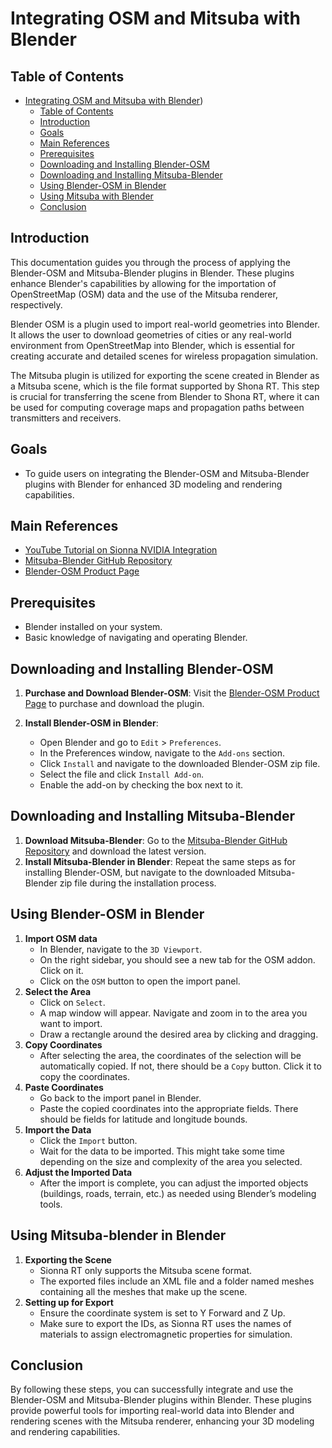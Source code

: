 # Integrating OSM and Mitsuba with Blender

## Table of Contents
- [Integrating OSM and Mitsuba with Blender](#integrating-osm-and-mitsuba-with-blender))
  - [Table of Contents](#table-of-contents)
  - [Introduction](#introduction)
  - [Goals](#goals)
  - [Main References](#main-references)
  - [Prerequisites](#prerequisites)
  - [Downloading and Installing Blender-OSM](#downloading-and-installing-blender-osm)
  - [Downloading and Installing Mitsuba-Blender](#downloading-and-installing-mitsuba-blender)
  - [Using Blender-OSM in Blender](#using-blender-osm-in-blender)
  - [Using Mitsuba with Blender](#using-mitsuba-blender-in-blender)
  - [Conclusion](#conclusion)

## Introduction
This documentation guides you through the process of applying the Blender-OSM and Mitsuba-Blender plugins in Blender. These plugins enhance Blender's capabilities by allowing for the importation of OpenStreetMap (OSM) data and the use of the Mitsuba renderer, respectively.

Blender OSM is a plugin used to import real-world geometries into Blender. It allows the user to download geometries of cities or any real-world environment from OpenStreetMap into Blender, which is essential for creating accurate and detailed scenes for wireless propagation simulation.

The Mitsuba plugin is utilized for exporting the scene created in Blender as a Mitsuba scene, which is the file format supported by Shona RT. This step is crucial for transferring the scene from Blender to Shona RT, where it can be used for computing coverage maps and propagation paths between transmitters and receivers.

## Goals

- To guide users on integrating the Blender-OSM and Mitsuba-Blender plugins with Blender for enhanced 3D modeling and rendering capabilities.

## Main References

- [YouTube Tutorial on Sionna NVIDIA Integration](https://www.youtube.com/watch?v=7xHLDxUaQ7c)
- [Mitsuba-Blender GitHub Repository](https://github.com/mitsuba-renderer/mitsuba-blender)
- [Blender-OSM Product Page](https://prochitecture.gumroad.com/l/blender-osm)

## Prerequisites
- Blender installed on your system.
- Basic knowledge of navigating and operating Blender.

## Downloading and Installing Blender-OSM

1. **Purchase and Download Blender-OSM**: Visit the [Blender-OSM Product Page](https://prochitecture.gumroad.com/l/blender-osm) to purchase and download the plugin.

2. **Install Blender-OSM in Blender**:
   - Open Blender and go to ```Edit``` > ```Preferences```.
   - In the Preferences window, navigate to the ```Add-ons``` section.
   - Click ```Install``` and navigate to the downloaded Blender-OSM zip file.
   - Select the file and click ```Install Add-on```.
   - Enable the add-on by checking the box next to it.

## Downloading and Installing Mitsuba-Blender

1. **Download Mitsuba-Blender**: Go to the [Mitsuba-Blender GitHub Repository](https://github.com/mitsuba-renderer/mitsuba-blender) and download the latest version.
2. **Install Mitsuba-Blender in Blender**: Repeat the same steps as for installing Blender-OSM, but navigate to the downloaded Mitsuba-Blender zip file during the installation process.

## Using Blender-OSM in Blender

1. **Import OSM data**
   - In Blender, navigate to the `3D Viewport`.
   - On the right sidebar, you should see a new tab for the OSM addon. Click on it.
   - Click on the `OSM` button to open the import panel.
2. **Select the Area**
   - Click on `Select`.
   - A map window will appear. Navigate and zoom in to the area you want to import.
   - Draw a rectangle around the desired area by clicking and dragging.
3. **Copy Coordinates**
   - After selecting the area, the coordinates of the selection will be automatically copied. If not, there should be a `Copy` button. Click it to copy the coordinates.
4. **Paste Coordinates**
   - Go back to the import panel in Blender.
   - Paste the copied coordinates into the appropriate fields. There should be fields for latitude and longitude bounds.
5. **Import the Data**
   - Click the `Import` button.
   - Wait for the data to be imported. This might take some time depending on the size and complexity of the area you selected.
6. **Adjust the Imported Data**
   - After the import is complete, you can adjust the imported objects (buildings, roads, terrain, etc.) as needed using Blender’s modeling tools.


## Using Mitsuba-blender in Blender

1. **Exporting the Scene**
   - Sionna RT only supports the Mitsuba scene format.
   - The exported files include an XML file and a folder named meshes containing all the meshes that make up the scene.
2. **Setting up for Export**
   - Ensure the coordinate system is set to Y Forward and Z Up.
   - Make sure to export the IDs, as Sionna RT uses the names of materials to assign electromagnetic properties for simulation.

## Conclusion

By following these steps, you can successfully integrate and use the Blender-OSM and Mitsuba-Blender plugins within Blender. These plugins provide powerful tools for importing real-world data into Blender and rendering scenes with the Mitsuba renderer, enhancing your 3D modeling and rendering capabilities.